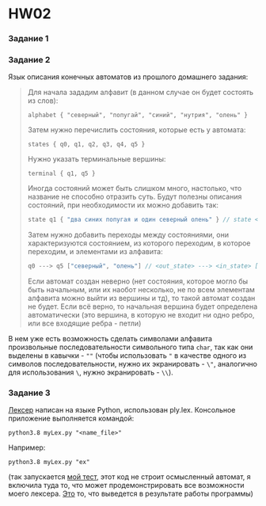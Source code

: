 # HW02

### Задание 1

### Задание 2

Язык описания конечных автоматов из прошлого домашнего задания:

> Для начала зададим алфавит (в данном случае он будет состоять из слов):
> ```
> alphabet { "северный", "попугай", "синий", "нутрия", "олень" }
> ```
>  
> Затем нужно перечислить состояния, которые есть у автомата:
> ```
> states { q0, q1, q2, q3, q4, q5 }
> ```
>  
> Нужно указать терминальные вершины:
> ```
> terminal { q1, q5 }
> ```
>  
> Иногда состояний может быть слишком много, настолько, что название не способно отразить суть. Будут полезны описания состояний, при необходимости их можно добавить так:
> ```c++
> state q1 { "два синих попугая и один северный олень" } // state <name_state> { <description> }
> ```
>  
> Затем нужно добавить переходы между состояниями, они характеризуются состоянием, из которого переходим, в которое переходим, и элементами из алфавита:
> ```c++
> q0 ---> q5 ["северный", "олень"] // <out_state> ---> <in_state> [<elements_of_alphabet>]
> ```
>  
> Если автомат создан неверно (нет состояния, которое могло бы быть начальным, или их наобот несколько, не по всем элементам алфавита можно выйти из вершины и тд), то такой автомат создан не будет. Если всё верно, то начальная вершина будет определена автоматически (это вершина, в которую не входит ни одно ребро, или все входящие ребра - петли)

В нем уже есть возможность сделать символами алфавита произвольные последовательности символьного типа `char`, так как они выделены в кавычки - `""` (чтобы использовать `"` в качестве одного из символов последовательности, нужно их экранировать - `\"`, аналогично для использования `\`, нужно экранировать - `\\`).

### Задание 3

[Лексер](https://github.com/Fawentus/fl-2021-hse-win/blob/HW02/myLex.py) написан на языке Python, использован ply.lex. Консольное приложение выполняется командой: 
```
python3.8 myLex.py "<name_file>"
```

Например:
```
python3.8 myLex.py "ex"
```
(так запускается [мой тест](https://github.com/Fawentus/fl-2021-hse-win/blob/HW02/ex), этот код не строит осмысленный автомат, я включила туда то, что может продемонстрировать все возможности моего лексера. [Это](https://github.com/Fawentus/fl-2021-hse-win/blob/HW02/ex.out) то, что выведется в результате работы программы)
